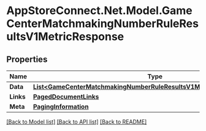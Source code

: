 # AppStoreConnect.Net.Model.GameCenterMatchmakingNumberRuleResultsV1MetricResponse

## Properties

Name | Type | Description | Notes
------------ | ------------- | ------------- | -------------
**Data** | [**List&lt;GameCenterMatchmakingNumberRuleResultsV1MetricResponseDataInner&gt;**](GameCenterMatchmakingNumberRuleResultsV1MetricResponseDataInner.md) |  | 
**Links** | [**PagedDocumentLinks**](PagedDocumentLinks.md) |  | 
**Meta** | [**PagingInformation**](PagingInformation.md) |  | [optional] 

[[Back to Model list]](../README.md#documentation-for-models) [[Back to API list]](../README.md#documentation-for-api-endpoints) [[Back to README]](../README.md)

